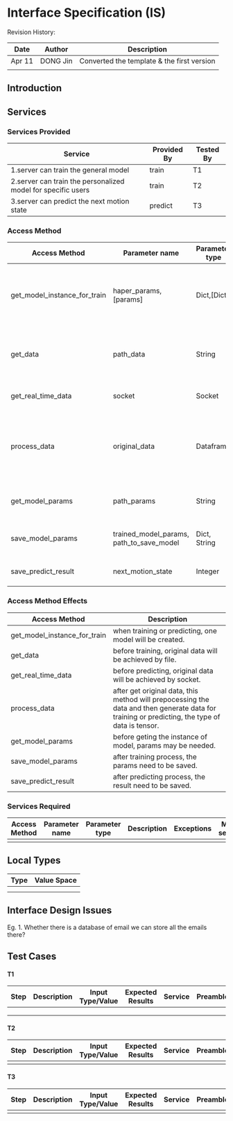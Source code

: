 # Interface Specification (IS) <Algorithm>

Revision History: 

| Date   | Author   | Description                                |
| ------ | -------- | ------------------------------------------ |
| Apr 11 | DONG Jin | Converted the template & the first version |
|        |          |                                            |

## Introduction

<!--
Specify the aim of the document from the module’s point of view.
-->

## Services

<!--
Specify the services provided and/or required by the module.
-->

 

### Services Provided



| Service                                                      | Provided  By | Tested  By |
| ------------------------------------------------------------ | ------------ | ---------- |
| 1.server can train the general model                         | train        | T1         |
| 2.server can train the personalized model for specific users | train        | T2         |
| 3.server can predict the next motion state                   | predict      | T3         |



 

### Access Method 

| **Access   Method**          | **Parameter   name**                     | **Parameter   type** | **Description**                                              | **Exceptions** | **Map to services** |
| ---------------------------- | ---------------------------------------- | -------------------- | ------------------------------------------------------------ | -------------- | ------------------- |
| get_model_instance_for_train | haper_params,[params]                    | Dict,[Dict]          | haper_params can control some data in the training process by changing values such as learning rate. |                | 1,2                 |
| get_data                     | path_data                                | String               | path_data provides the location of data and this method can get original data. |                | 1,2                 |
| get_real_time_data           | socket                                   | Socket               | socket continually provide real-time data                    |                | 3                   |
| process_data                 | original_data                            | Dataframe            | when training, data is [n,1800], n is uncertain; when predicting, data is [1,n], containg real-time data for 5 seconds. |                | 1,2,3               |
| get_model_params             | path_params                              | String               | path_params provide the location for one model's params.     |                | 2,3                 |
| save_model_params            | trained_model_params, path_to_save_model | Dict, String         | after the model has been trained, the params will be saved   |                | 1,2                 |
| save_predict_result          | next_motion_state                        | Integer              | next_motion_state will be one of 0,1,2,3,4,5                 |                | 3                   |

 

### Access Method Effects

| **Access   Method**          | **Description**                                              |
| ---------------------------- | ------------------------------------------------------------ |
| get_model_instance_for_train | when training or predicting, one model will be created.      |
| get_data                     | before training, original data will be achieved by file.     |
| get_real_time_data           | before predicting, original data will be achieved by socket. |
| process_data                 | after get original data, this method will prepocessing the data and then generate data for training or predicting, the type of data is tensor. |
| get_model_params             | before geting the instance of model, params may be needed.   |
| save_model_params            | after training process, the params need to be saved.         |
| save_predict_result          | after predicting process, the result need to be saved.       |

 

### Services Required

<!--
Format similar to Sec. 2.1.
-->

| **Access   Method** | **Parameter   name** | **Parameter   type** | **Description** | **Exceptions** | **Map to services** |
| ------------------- | -------------------- | -------------------- | --------------- | -------------- | ------------------- |
|                     |                      |                      |                 |                |                     |



## Local Types

<!--
Specify the data formats inside/between the module(s).
-->

| **Type** | **Value Space** |
| -------- | --------------- |
|          |                 |
|          |                 |



## Interface Design Issues

<!--
Describe any design issues that arose during development. Describe the alternatives and the rationale for the alternative chosen.
-->

Eg. 1. Whether there is a database of email we can store all the emails there?



## Test Cases

<!--
Characterize the expected value of the outputs over sets calls to the module.
-->

#### T1

| **Step** | **Description** | **Input Type/Value** | **Expected Results** | **Service** | **Preamble** |
| :------: | :-------------: | -------------------- | -------------------- | ----------- | ------------ |
|          |                 |                      |                      |             |              |
|          |                 |                      |                      |             |              |
|          |                 |                      |                      |             |              |

#### T2

| **Step** | **Description** | **Input Type/Value** | **Expected Results** | **Service** | **Preamble** |
| -------- | --------------- | -------------------- | -------------------- | ----------- | ------------ |
|          |                 |                      |                      |             |              |

####  T3

| **Step** | **Description** | **Input Type/Value** | **Expected Results** | **Service** | **Preamble** |
| -------- | --------------- | -------------------- | -------------------- | ----------- | ------------ |
|          |                 |                      |                      |             |              |